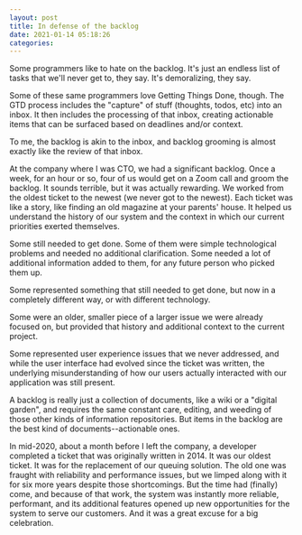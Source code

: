 ```yaml
---
layout: post
title: In defense of the backlog
date: 2021-01-14 05:18:26
categories:
---
```


Some programmers like to hate on the backlog. It's just an endless list of tasks that we'll never get to, they say. It's demoralizing, they say.

Some of these same programmers love Getting Things Done, though. The GTD process includes the "capture" of stuff (thoughts, todos, etc) into an inbox. It then includes the processing of that inbox, creating actionable items that can be surfaced based on deadlines and/or context.

To me, the backlog is akin to the inbox, and backlog grooming is almost exactly like the review of that inbox.

At the company where I was CTO, we had a significant backlog. Once a week, for an hour or so, four of us would get on a Zoom call and groom the backlog. It sounds terrible, but it was actually rewarding. We worked from the oldest ticket to the newest (we never got to the newest). Each ticket was like a story, like finding an old magazine at your parents' house. It helped us understand the history of our system and the context in which our current priorities exerted themselves.

Some still needed to get done. Some of them were simple technological problems and needed no additional clarification. Some needed a lot of additional information added to them, for any future person who picked them up.

Some represented something that still needed to get done, but now in a completely different way, or with different technology.

Some were an older, smaller piece of a larger issue we were already focused on, but provided that history and additional context to the current project.

Some represented user experience issues that we never addressed, and while the user interface had evolved since the ticket was written, the underlying misunderstanding of how our users actually interacted with our application was still present.

A backlog is really just a collection of documents, like a wiki or a "digital garden", and requires the same constant care, editing, and weeding of those other kinds of information repositories. But items in the backlog are the best kind of documents--actionable ones.

In mid-2020, about a month before I left the company, a developer completed a ticket that was originally written in 2014. It was our oldest ticket. It was for the replacement of our queuing solution. The old one was fraught with reliability and performance issues, but we limped along with it for six more years despite those shortcomings. But the time had (finally) come, and because of that work, the system was instantly more reliable, performant, and its additional features opened up new opportunities for the system to serve our customers. And it was a great excuse for a big celebration.
